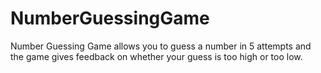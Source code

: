 # NumberGuessingGame
Number Guessing Game allows you to guess a number in 5 attempts and the game gives feedback on whether your guess is too high or too low.

